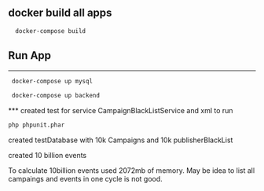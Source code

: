 ## docker build all apps
```bash
  docker-compose build

```
##

## Run App
***
```bash
 docker-compose up mysql 
 
 docker-compose up backend
```
*** created test for service CampaignBlackListService
and xml to run
```bash
php phpunit.phar 
```
created testDatabase with 10k Campaigns and 10k publisherBlackList

created 10 billion events

To calculate 10billion events used 2072mb of memory.
May be idea to list all campaings and events in one cycle is not good.



